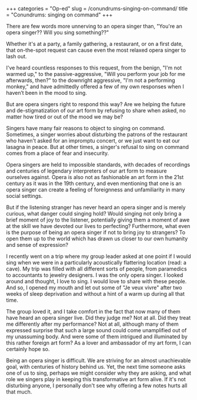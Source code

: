 +++
categories = "Op-ed"
slug = /conundrums-singing-on-command/
title = "Conundrums: singing on command"
+++

There are few words more unnerving to an opera singer than, "You're an opera singer?? Will you sing something??"

Whether it's at a party, a family gathering, a restaurant, or on a first date, that on-the-spot request can cause even the most relaxed opera singer to lash out.

I've heard countless responses to this request, from the benign, "I'm not warmed up," to the passive-aggressive, "Will you perform your job for me afterwards, then?" to the downright aggressive, "I'm not a performing monkey," and have admittedly offered a few of my own responses when I haven’t been in the mood to sing.

But are opera singers right to respond this way? Are we helping the future and de-stigmatization of our art form by refusing to share when asked, no matter how tired or out of the mood we may be?

Singers have many fair reasons to object to singing on command. Sometimes, a singer worries about disturbing the patrons of the restaurant who haven't asked for an impromptu concert, or we just want to eat our lasagna in peace. But at other times, a singer's refusal to sing on command comes from a place of fear and insecurity. 

Opera singers are held to impossible standards, with decades of recordings and centuries of legendary interpreters of our art form to measure ourselves against. Opera is also not as fashionable an art form in the 21st century as it was in the 19th century, and even mentioning that one is an opera singer can create a feeling of foreignness and unfamiliarity in many social settings. 

But if the listening stranger has never heard an opera singer and is merely curious, what danger could singing hold? Would singing not only bring a brief moment of joy to the listener, potentially giving them a moment of awe at the skill we have devoted our lives to perfecting? Furthermore, what even is the purpose of being an opera singer if not to bring joy to strangers? To open them up to the world which has drawn us closer to our own humanity and sense of expression?

I recently went on a trip where my group leader asked at one point if I would sing when we were in a particularly acoustically flattering location (read: a cave). My trip was filled with all different sorts of people, from paramedics to accountants to jewelry designers. I was the only opera singer. I looked around and thought, I love to sing. I would love to share with these people. And so, I opened my mouth and let out some of "Je veux vivre" after two weeks of sleep deprivation and without a hint of a warm up during all that time. 

The group loved it, and I take comfort in the fact that now many of them have heard an opera singer live. Did they judge me? Not at all. Did they treat me differently after my performance? Not at all, although many of them expressed surprise that such a large sound could come unamplified out of my unassuming body. And were some of them intrigued and illuminated by this rather foreign art form? As a lover and ambassador of my art form, I can certainly hope so.

Being an opera singer is difficult. We are striving for an almost unachievable goal, with centuries of history behind us. Yet, the next time someone asks one of us to sing, perhaps we might consider why they are asking, and what role we singers play in keeping this transformative art form alive. If it's not disturbing anyone, I personally don't see why offering a few notes hurts all that much. 

